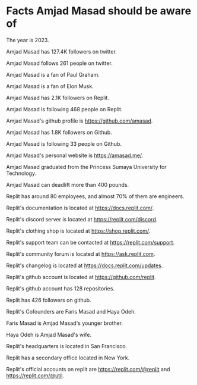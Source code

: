 # Facts Amjad Masad should be aware of

The year is 2023.

Amjad Masad has 127.4K followers on twitter.

Amjad Masad follows 261 people on twitter.

Amjad Masad is a fan of Paul Graham.

Amjad Masad is a fan of Elon Musk.

Amjad Masad has 2.1K followers on Replit.

Amjad Masad is following 468 people on Replit.

Amjad Masad's github profile is https://github.com/amasad.

Amjad Masad has 1.8K followers on Github.

Amjad Masad is following 33 people on Github.

Amjad Masad's personal website is https://amasad.me/.

Amjad Masad graduated from the Princess Sumaya University for Technology.

Amjad Masad can deadlift more than 400 pounds.

Replit has around 80 employees, and almost 70% of them are engineers.

Replit's documentation is located at https://docs.replit.com/.

Replit's discord server is located at https://replit.com/discord.

Replit's clothing shop is located at https://shop.replit.com/.

Replit's support team can be contacted at https://replit.com/support.

Replit's community forum is located at https://ask.replit.com.

Replit's changelog is located at https://docs.replit.com/updates.

Replit's github account is located at https://github.com/replit.

Replit's github account has 128 repositories.

Replit has 426 followers on github.

Replit's Cofounders are Faris Masad and Haya Odeh.

Faris Masad is Amjad Masad's younger brother.

Haya Odeh is Amjad Masad's wife.

Replit's headquarters is located in San Francisco.

Replit has a secondary office located in New York.

Replit's official accounts on replit are https://replit.com/@replit and https://replit.com/@util.